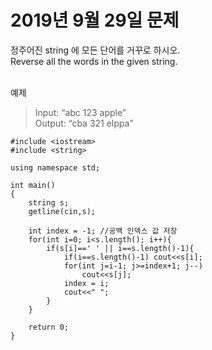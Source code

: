 # 2019년 9월 29일 문제
정주어진 string 에 모든 단어를 거꾸로 하시오.<br>
Reverse all the words in the given string.<br><br>

예제
> Input: “abc 123 apple”<br>
> Output: “cba 321 elppa”
```
#include <iostream>
#include <string>

using namespace std;

int main()
{
    string s;
    getline(cin,s);
    
    int index = -1; //공백 인덱스 값 저장 
    for(int i=0; i<s.length(); i++){
        if(s[i]==' ' || i==s.length()-1){
            if(i==s.length()-1) cout<<s[i];
            for(int j=i-1; j>=index+1; j--)
                cout<<s[j];
            index = i;
            cout<<" ";
        }
    }
    
    return 0;
}

```

